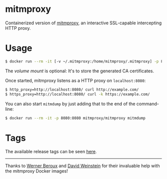 # mitmproxy

Containerized version of [mitmproxy](https://mitmproxy.org/), an interactive SSL-capable intercepting HTTP proxy.

# Usage

```sh
$ docker run --rm -it [-v ~/.mitmproxy:/home/mitmproxy/.mitmproxy] -p 8080:8080 mitmproxy/releases
```
The *volume mount* is optional: It's to store the generated CA certificates.

Once started, mitmproxy listens as a HTTP proxy on `localhost:8080`:
```sh
$ http_proxy=http://localhost:8080/ curl http://example.com/
$ https_proxy=http://localhost:8080/ curl -k https://example.com/
```

You can also start `mitmdump` by just adding that to the end of the command-line:

```sh
$ docker run --rm -it -p 8080:8080 mitmproxy/mitmproxy mitmdump
```

# Tags

The available release tags can be seen [here](https://hub.docker.com/r/mitmproxy/mitmproxy/tags/).

---

Thanks to [Werner Beroux](https://github.com/wernight) and [David Weinstein](https://github.com/dweinstein) for their invaluable help with the mitmproxy Docker images!
